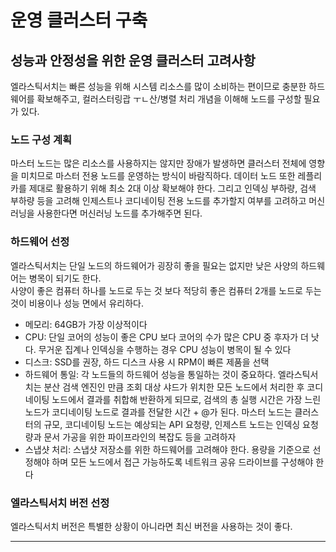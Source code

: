 # 운영 클러스터 구축

## 성능과 안정성을 위한 운영 클러스터 고려사항

엘라스틱서치는 빠른 성능을 위해 시스템 리소스를 많이 소비하는 편이므로 충분한 하드웨어를 확보해주고, 컬러스터링괍 ㅜㄴ산/병렬 처리 개념을 이해해 노드를 구성할 필요가 있다.  

### 노드 구성 계획

마스터 노드는 많은 리소스를 사용하지는 않지만 장애가 발생하면 클러스터 전체에 영향을 미치므로 마스터 전용 노드를 운영하는 방식이 바람직하다. 데이터 노드 또한 레플리카를 제대로 활용하기 위해 최소 2대 이상 확보해야 한다. 그리고 인덱싱 부하량, 검색 부하량 등을 고려해 인제스트나 코디네이팅 전용 노드를 추가할지 여부를 고려하고 머신러닝을 사용한다면 머신러닝 노드를 추가해주면 된다.  

### 하드웨어 선정

엘라스틱서치는 단일 노드의 하드웨어가 굉장히 좋을 필요는 없지만 낮은 사양의 하드웨어는 병목이 되기도 한다.  
사양이 좋은 컴퓨터 하나를 노드로 두는 것 보다 적당히 좋은 컴퓨터 2개를 노드로 두는 것이 비용이나 성능 면에서 유리하다.  

* 메모리: 64GB가 가장 이상적이다
* CPU: 단일 코어의 성능이 좋은 CPU 보다 코어의 수가 많은 CPU 중 후자가 더 낫다. 무거운 집계나 인덱싱을 수행하는 경우 CPU 성능이 병목이 될 수 있다
* 디스크: SSD를 권장, 하드 디스크 사용 시 RPM이 빠른 제품을 선택
* 하드웨어 통일: 각 노드들의 하드웨어 성능을 통일하는 것이 중요하다. 엘라스틱서치는 분산 검색 엔진인 만큼 조회 대상 샤드가 위치한 모든 노드에서 처리한 후 코디네이팅 노드에서 결과를 취합해 반환하게 되므로, 검색의 총 실행 시간은 가장 느린 노드가 코디네이팅 노드로 결과를 전달한 시간 + @가 된다. 마스터 노드는 클러스터의 규모, 코디네이팅 노드는 예상되는 API 요청량, 인제스트 노드는 인덱싱 요청량과 문서 가공을 위한 파이프라인의 복잡도 등을 고려하자
* 스냅샷 처리: 스냅샷 저장소를 위한 하드웨어를 고려해야 한다. 용량을 기준으로 선정해야 하며 모든 노드에서 접근 가능하도록 네트워크 공유 드라이브를 구성해야 한다

### 엘라스틱서치 버전 선정

엘라스틱서치 버전은 특별한 상황이 아니라면 최신 버전을 사용하는 것이 좋다.
***
